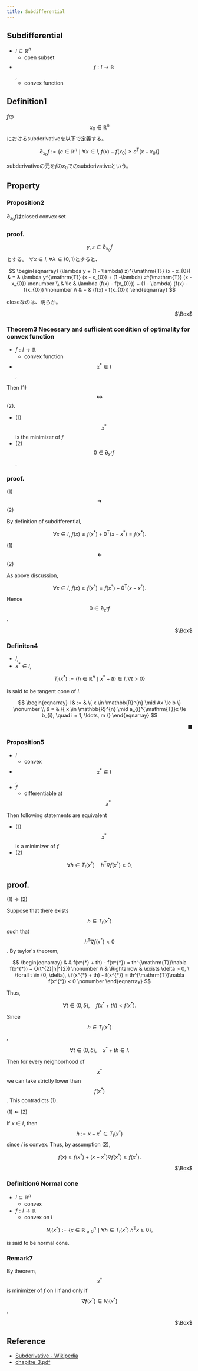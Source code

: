 ```yaml
---
title: Subdifferential
---
```


## Subdifferential
* $I \subseteq \mathbb{R}^{n}$
    * open subset
* $$f: I \rightarrow \mathbb{R}$$,
    * convex function

## Definition1
$f$の$$x_{0} \in \mathbb{R}^{n}$$におけるsubderivativeを以下で定義する。

$$
    \partial_{x_{0}}f
    :=
    \{
        c \in \mathbb{R}^{n}
        \mid
        \forall x \in I,
        \
        f(x) - f(x_{0})
        \ge
        c^{\mathrm{T}} (x - x_{0})
    \}
$$

subderivativeの元を$f$の$x_{0}$でのsubderivativeという。

## Property

### Proposition2
$\partial_{x_{0}} f$はclosed convex set

### proof.
$$y, z \in \partial_{x_{0}}f$$とする。
$\forall x \in I$, $\forall \lambda \in (0, 1)$とすると、

$$
\begin{eqnarray}
    (\lambda y + (1 - \lambda) z)^{\mathrm{T}}
    (x - x_{0})
    & = &
        \lambda y^{\mathrm{T}}
        (x - x_{0})
        +
        (1 -\lambda) z^{\mathrm{T}}
        (x - x_{0})
    \nonumber
    \\
    & \le &
        \lambda
        (f(x) - f(x_{0}))
        +
        (1 - \lambda)
        (f(x) - f(x_{0}))
    \nonumber
    \\
    & = &
        (f(x) - f(x_{0}))
\end{eqnarray}
$$

closeなのは、明らか。

<div class="QED" style="text-align: right">$\Box$</div>

### Theorem3 Necessary and sufficient condition of optimality for convex function
* $f: I \rightarrow \mathbb{R}$
    * convex function
* $$x^{*} \in I$$,

Then (1) $$\Leftrightarrow$$ (2).

* (1) $$x^{*}$$ is the minimizer of $f$
* (2) $$0 \in \partial_{x^{*}}f$$,

### proof.
(1) $$\Rightarrow$$ (2)

By definition of subdifferential,

$$
    \forall x \in I,
    \
    f(x)
    \ge
    f(x^{*})
    +
    0^{\mathrm{T}}(x - x^{*})
    =
    f(x^{*})
    .
$$

(1) $$\Leftarrow$$ (2)

As above discussion,

$$
    \forall x \in I,
    \
    f(x)
    \ge
    f(x^{*})
    =
    f(x^{*})
    +
    0^{\mathrm{T}}(x - x^{*})
    .
$$

Hence $$0 \in \partial_{x^{*}}f$$.

<div class="QED" style="text-align: right">$\Box$</div>

### Definiton4
* $I$,
* $x^{*} \in I$,

$$
    T_{I}(x^{*})
    :=
    \{
        h \in \mathbb{R}^{n}
        \mid
        x^{*}
        +
        th
        \in I,
        \forall t > 0
    \}
$$

is said to be tangent cone of $I$.

$$
\begin{eqnarray}
    I
    & := &
        \{
            x \in \mathbb{R}^{n}
            \mid
            Ax \le b
        \}
    \nonumber
    \\
    & = &
        \{
            x \in \mathbb{R}^{n}
            \mid
            a_{i}^{\mathrm{T}}x \le b_{i},
            \quad
            i = 1, \ldots, m
        \}
\end{eqnarray}
$$

<div class="end-of-statement" style="text-align: right">■</div>

### Proposition5
* $I$
    * convex
* $$x^{*} \in I$$,
* $f$
    * differentiable at $$x^{*}$$

Then following statements are equivalent

* (1) $$x^{*}$$ is a minimizer of $f$
* (2)

$$
    \forall h \in T_{I}(x^{*})
    \quad
    h^{\mathrm{T}}
        \nabla f(x^{*})
    \ge
    0,
$$

## proof.
(1) $\Rightarrow$ (2)

Suppose that there exists $$h \in T_{I}(x^{*})$$ such that $$h^{\mathrm{T}}\nabla f(x^{*}) < 0$$.
By taylor's theorem,

$$
\begin{eqnarray}
    & &
        f(x^{*} + th) - f(x^{*})
        =
        th^{\mathrm{T}}\nabla f(x^{*})
        +
        O(t^{2}|h|^{2})
    \nonumber
    \\
    & \Rightarrow &
        \exists \delta > 0,
        \
        \forall t \in (0, \delta),
        \
        f(x^{*} + th) - f(x^{*})
        =
        th^{\mathrm{T}}\nabla f(x^{*})
        <
        0
    \nonumber
\end{eqnarray}
$$

Thus,

$$
    \forall t \in (0, \delta),
    \quad
    f(x^{*} + th) < f(x^{*})
    .
$$

Since $$ h \in T_{I}(x^{*})$$,

$$
    \forall t \in (0, \delta),
    \quad
    x^{*} + th \in I
    .
$$

Then for every neighborhood of $$x^{*}$$ we can take strictly lower than $$f(x^{*})$$.
This contradicts (1).

(1) $\Leftarrow$ (2)

If $x \in I$, then $$h := x - x^{*} \in T_{I}(x^{*})$$ since $I$ is convex.
Thus, by assumption (2),

$$
    f(x)
    \ge
    f(x^{*})
    +
    (x - x^{*}) \nabla f(x^{*})
    \ge
    f(x^{*})
    .
$$

<div class="QED" style="text-align: right">$\Box$</div>

### Definition6 Normal cone
* $I \subseteq \mathbb{R}^{n}$
    * convex
* $f: I \rightarrow \mathbb{R}$
    * convex on $I$

$$
    N_{I}(x^{*})
    :=
    \{
        x \in \mathbb{R}_{\ge 0}^{n}
        \mid
        \forall h \in T_{I}(x^{*})
        \
        h^{\mathrm{T}}x \ge 0
    \},
$$

is said to be normal cone.

### Remark7
By theorem, $$x^{*}$$ is minimizer of $f$ on I if and only if $$\nabla f(x^{*}) \in N_{I}(x^{*})$$.

<div class="QED" style="text-align: right">$\Box$</div>


## Reference
* [Subderivative - Wikipedia](https://en.wikipedia.org/wiki/Subderivative)
* [chapitre_3.pdf](https://ljk.imag.fr/membres/Anatoli.Iouditski/cours/convex/chapitre_3.pdf)
